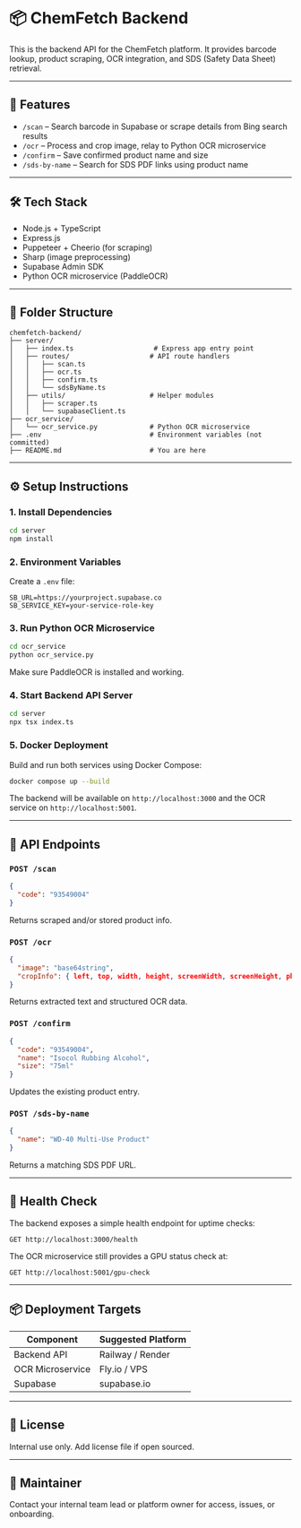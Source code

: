 # 📦 ChemFetch Backend

This is the backend API for the ChemFetch platform. It provides barcode lookup, product scraping, OCR integration, and SDS (Safety Data Sheet) retrieval.

---

## 🚀 Features

- `/scan` – Search barcode in Supabase or scrape details from Bing search results
- `/ocr` – Process and crop image, relay to Python OCR microservice
- `/confirm` – Save confirmed product name and size
- `/sds-by-name` – Search for SDS PDF links using product name

---

## 🛠 Tech Stack

- Node.js + TypeScript
- Express.js
- Puppeteer + Cheerio (for scraping)
- Sharp (image preprocessing)
- Supabase Admin SDK
- Python OCR microservice (PaddleOCR)

---

## 📁 Folder Structure

```
chemfetch-backend/
├── server/
│   ├── index.ts                    # Express app entry point
│   ├── routes/                    # API route handlers
│   │   ├── scan.ts
│   │   ├── ocr.ts
│   │   ├── confirm.ts
│   │   └── sdsByName.ts
│   ├── utils/                     # Helper modules
│   │   ├── scraper.ts
│   │   └── supabaseClient.ts
├── ocr_service/
│   └── ocr_service.py             # Python OCR microservice
├── .env                           # Environment variables (not committed)
├── README.md                      # You are here
```

---

## ⚙️ Setup Instructions

### 1. Install Dependencies
```bash
cd server
npm install
```

### 2. Environment Variables
Create a `.env` file:
```env
SB_URL=https://yourproject.supabase.co
SB_SERVICE_KEY=your-service-role-key
```

### 3. Run Python OCR Microservice
```bash
cd ocr_service
python ocr_service.py
```

Make sure PaddleOCR is installed and working.

### 4. Start Backend API Server
```bash
cd server
npx tsx index.ts
```

### 5. Docker Deployment
Build and run both services using Docker Compose:
```bash
docker compose up --build
```
The backend will be available on `http://localhost:3000` and the OCR service on `http://localhost:5001`.

---

## 🔌 API Endpoints

### `POST /scan`
```json
{
  "code": "93549004"
}
```
Returns scraped and/or stored product info.

### `POST /ocr`
```json
{
  "image": "base64string",
  "cropInfo": { left, top, width, height, screenWidth, screenHeight, photoWidth, photoHeight }
}
```
Returns extracted text and structured OCR data.

### `POST /confirm`
```json
{
  "code": "93549004",
  "name": "Isocol Rubbing Alcohol",
  "size": "75ml"
}
```
Updates the existing product entry.

### `POST /sds-by-name`
```json
{
  "name": "WD-40 Multi-Use Product"
}
```
Returns a matching SDS PDF URL.

---

## 🧪 Health Check
The backend exposes a simple health endpoint for uptime checks:
```
GET http://localhost:3000/health
```
The OCR microservice still provides a GPU status check at:
```
GET http://localhost:5001/gpu-check
```

---

## 📦 Deployment Targets
| Component       | Suggested Platform |
|----------------|--------------------|
| Backend API     | Railway / Render   |
| OCR Microservice| Fly.io / VPS       |
| Supabase        | supabase.io        |

---

## 🪪 License
Internal use only. Add license file if open sourced.

---

## 👷 Maintainer
Contact your internal team lead or platform owner for access, issues, or onboarding.
